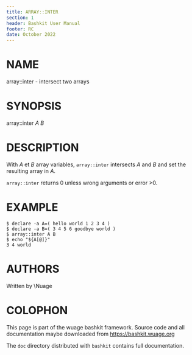 ```yaml
---
title: ARRAY::INTER
section: 1
header: Bashkit User Manual
footer: RC
date: October 2022
---
```


# NAME

array::inter - intersect two arrays

# SYNOPSIS

array::inter *A* *B*

# DESCRIPTION

With *A* et *B* array variables, `array::inter` intersects *A* and *B*
and set the resulting array in *A*.

`array::inter` returns 0 unless wrong arguments or error >0.

# EXAMPLE

    $ declare -a A=( hello world 1 2 3 4 )
    $ declare -a B=( 3 4 5 6 goodbye world )
    $ array::inter A B
    $ echo "${A[@]}"
    3 4 world


# AUTHORS
Written by \\Nuage

# COLOPHON
This page is part of the wuage bashkit framework. Source code and all
documentation maybe downloaded from <https://bashkit.wuage.org>

The `doc` directory distributed with `bashkit` contains full documentation.
